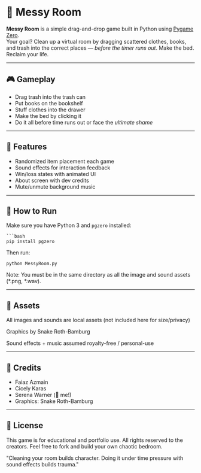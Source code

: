 # 🧼 Messy Room

**Messy Room** is a simple drag-and-drop game built in Python using [Pygame Zero](https://pygame-zero.readthedocs.io/en/stable/).  
Your goal? Clean up a virtual room by dragging scattered clothes, books, and trash into the correct places — *before the timer runs out*. Make the bed. Reclaim your life.

---

## 🎮 Gameplay

- Drag trash into the trash can
- Put books on the bookshelf
- Stuff clothes into the drawer
- Make the bed by clicking it
- Do it all before time runs out or face the *ultimate shame*

---

## 🧠 Features

- Randomized item placement each game
- Sound effects for interaction feedback
- Win/loss states with animated UI
- About screen with dev credits
- Mute/unmute background music

---

## 🚀 How to Run

Make sure you have Python 3 and `pgzero` installed:

    ```bash
    pip install pgzero

  Then run:

    python MessyRoom.py

Note: You must be in the same directory as all the image and sound assets (*.png, *.wav).

---

## 🎨 Assets
All images and sounds are local assets (not included here for size/privacy)

Graphics by Snake Roth-Bamburg

Sound effects + music assumed royalty-free / personal-use

---

## 👥 Credits
- Faiaz Azmain
- Cicely Karas
- Serena Warner (🫧 me!)
- Graphics: Snake Roth-Bamburg

---

## 🧹 License
This game is for educational and portfolio use. All rights reserved to the creators. Feel free to fork and build your own chaotic bedroom.

"Cleaning your room builds character. Doing it under time pressure with sound effects builds trauma."
